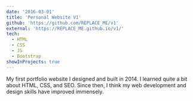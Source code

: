 ```yaml
---
date: '2016-03-01'
title: 'Personal Website V1'
github: 'https://github.com/REPLACE_ME/v1'
external: 'https://REPLACE_ME.github.io/v1/'
tech:
  - HTML
  - CSS
  - JS
  - Bootstrap
showInProjects: true
---
```


My first portfolio website I designed and built in 2014. I learned quite a bit about HTML, CSS, and SEO. Since then, I think my web development and design skills have improved immensely.
